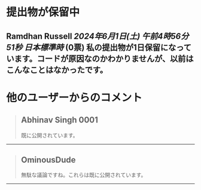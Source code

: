 # 提出物が保留中
**Ramdhan Russell** *2024年6月1日(土) 午前4時56分51秒 日本標準時* (0票)
私の提出物が1日保留になっています。コードが原因なのかわかりませんが、以前はこんなことはなかったです。
---
# 他のユーザーからのコメント
> ## Abhinav Singh 0001
> 
> 既に公開されています。
> 
> 
> 
---
> ## OminousDude
> 
> 無駄な議論ですね。これらは既に公開されています。
> 
> 
> 
--- 

